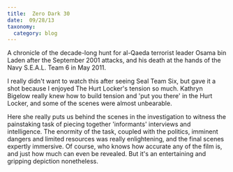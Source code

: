 ```yaml
---
title:  Zero Dark 30
date:  09/28/13
taxonomy:
  category: blog
---
```


A chronicle of the decade-long hunt for al-Qaeda terrorist leader Osama bin Laden after the September 2001 attacks, and his death at the hands of the Navy S.E.A.L. Team 6 in May 2011.

I really didn't want to watch this after seeing Seal Team Six, but gave it a shot because I enjoyed The Hurt Locker's tension so much.   Kathryn Bigelow really knew how to build tension and 'put you there' in the Hurt Locker, and some of the scenes were almost unbearable.    

Here she really puts us behind the scenes in the investigation to witness the painstaking task of piecing together 'informants' interviews and intelligence.  The enormity of the task, coupled with the politics, imminent dangers and limited resources was really enlightening, and the final scenes expertly immersive.    Of course, who knows how accurate any of the film is, and just how much can even be revealed.  But it's an entertaining and gripping depiction nonetheless.
